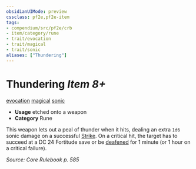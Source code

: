 ```yaml
---
obsidianUIMode: preview
cssclass: pf2e,pf2e-item
tags:
- compendium/src/pf2e/crb
- item/category/rune
- trait/evocation
- trait/magical
- trait/sonic
aliases: ["Thundering"]
---
```

# Thundering *Item 8+*  
[evocation](../../../Rules/traits/evocation.md)  [magical](../../../Rules/traits/magical.md)  [sonic](../../../Rules/traits/sonic.md)  

- **Usage** etched onto a weapon
- **Category** Rune

This weapon lets out a peal of thunder when it hits, dealing an extra `1d6` sonic damage on a successful [Strike](../../../Rules/actions/strike.md). On a critical hit, the target has to succeed at a DC 24 Fortitude save or be [deafened](../../../Rules/conditions.md#Deafened) for 1 minute (or 1 hour on a critical failure).

*Source: Core Rulebook p. 585*